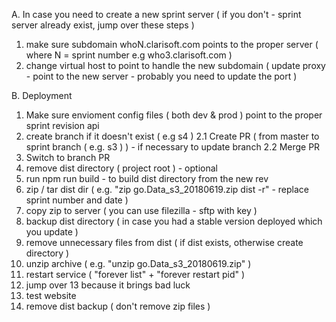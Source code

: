 A. In case you need to create a new sprint server ( if you don't - sprint server already exist, jump over these steps )
1. make sure subdomain whoN.clarisoft.com points to the proper server ( where N = sprint number e.g who3.clarisoft.com )
2. change virtual host to point to handle the new subdomain ( update proxy - point to the new server - probably you need to update the port ) 

B. Deployment
1. Make sure envioment config files ( both dev & prod ) point to the proper sprint revision api
2. create branch if it doesn't exist ( e.g s4 )
2.1 Create PR ( from master to sprint branch (  e.g. s3 ) ) - if necessary to update branch
2.2 Merge PR
3. Switch to branch PR
4. remove dist directory ( project root ) - optional
5. run npm run build - to build dist directory from the new rev
6. zip / tar dist dir ( e.g. "zip go.Data_s3_20180619.zip dist -r" - replace sprint number and date )
7. copy zip to server ( you can use filezilla - sftp with key )
8. backup dist directory ( in case you had a stable version deployed which you update )
9. remove unnecessary files from dist ( if dist exists, otherwise create directory )
10. unzip archive ( e.g. "unzip go.Data_s3_20180619.zip" )
11. restart service ( "forever list" + "forever restart pid" ) 
12. jump over 13 because it brings bad luck
13. test website
14. remove dist backup ( don't remove zip files )

